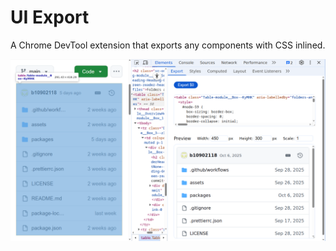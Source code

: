 # UI Export

A Chrome DevTool extension that exports any components with CSS inlined.

![Cover Image](./assets/cover.png)
